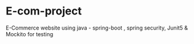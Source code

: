 # E-com-project
E-Commerce website using java - spring-boot , spring security,  Junit5 &amp; Mockito for testing
